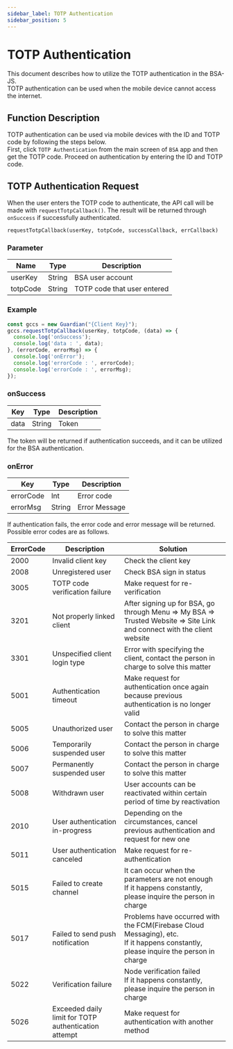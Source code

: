 ```yaml
---
sidebar_label: TOTP Authentication
sidebar_position: 5
---
```


# TOTP Authentication
This document describes how to utilize the TOTP authentication in the BSA-JS.   
TOTP authentication can be used when the mobile device cannot access the internet.

## Function Description
TOTP authentication can be used via mobile devices with the ID and TOTP code by following the steps below.   
First, click `TOTP Authentication` from the main screen of `BSA` app and then get the TOTP code. Proceed on authentication by entering the ID and TOTP code.

## TOTP Authentication Request
When the user enters the TOTP code to authenticate, the API call will be made with `requestTotpCallback()`.
The result will be returned through `onSuccess` if successfully authenticated.

```
requestTotpCallback(userKey, totpCode, successCallback, errCallback)
```

### Parameter
|Name|Type|Description|
|---|---|---|
|userKey|String|BSA user account|
|totpCode|String|TOTP code that user entered|

### Example
```javascript
const gccs = new Guardian("{Client Key}");
gccs.requestTotpCallback(userKey, totpCode, (data) => {
  console.log('onSuccess');
  console.log('data : ', data);
}, (errorCode, errorMsg) => {
  console.log('onError');
  console.log('errorCode : ', errorCode);
  console.log('errorCode : ', errorMsg);
});
```

### onSuccess
|Key|Type|Description|
|------|---|---|
|data|String|Token|

The token will be returned if authentication succeeds, and it can be utilized for the BSA authentication.


### onError
|Key|Type|Description|
|------|---|---|
|errorCode|Int|Error code|
|errorMsg|String|Error Message|

If authentication fails, the error code and error message will be returned.   
Possible error codes are as follows.

|ErrorCode|Description|Solution|
|------|---|---|
|2000|Invalid client key|Check the client key|
|2008|Unregistered user|Check BSA sign in status|
|3005|TOTP code verification failure|Make request for re-verification|
|3201|Not properly linked client|After signing up for BSA, go through Menu => My BSA => Trusted Website => Site Link and connect with the client website|
|3301|Unspecified client login type|Error with specifying the client, contact the person in charge to solve this matter|
|5001|Authentication timeout|Make request for authentication once again because previous authentication is no longer valid|
|5005|Unauthorized user|Contact the person in charge to solve this matter|
|5006|Temporarily suspended user|Contact the person in charge to solve this matter|
|5007|Permanently suspended user|Contact the person in charge to solve this matter|
|5008|Withdrawn user|User accounts can be reactivated within certain period of time by reactivation|
|2010|User authentication in-progress|Depending on the circumstances, cancel previous authentication and request for new one|
|5011|User authentication canceled|Make request for re-authentication|
|5015|Failed to create channel|It can occur when the parameters are not enough <br/>If it happens constantly, please inquire the person in charge|
|5017|Failed to send push notification|Problems have occurred with the FCM(Firebase Cloud Messaging), etc. <br/>If it happens constantly, please inquire the person in charge|
|5022|Verification failure|Node verification failed <br/>If it happens constantly, please inquire the person in charge|
|5026|Exceeded daily limit for TOTP authentication attempt|Make request for authentication with another method|